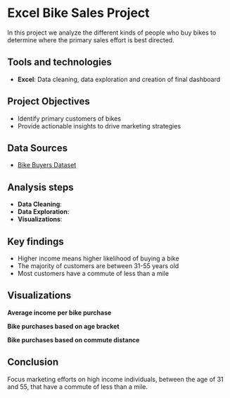 # Excel Bike Sales Project
In this project we analyze the different kinds of people who buy bikes to determine where the primary sales effort is best directed. 

## Tools and technologies
- **Excel**: Data cleaning, data exploration and creation of final dashboard

## Project Objectives
- Identify primary customers of bikes
- Provide actionable insights to drive marketing strategies

## Data Sources
- [Bike Buyers Dataset]()

## Analysis steps
- **Data Cleaning**:
- **Data Exploration**:
- **Visualizations**: 

## Key findings
- Higher income means higher likelihood of buying a bike
- The majority of customers are between 31-55 years old
- Most customers have a commute of less than a mile 

## Visualizations
**Average income per bike purchase**

**Bike purchases based on age bracket**

**Bike purchases based on commute distance**


## Conclusion
Focus marketing efforts on high income individuals, between the age of 31 and 55, that have a commute of less than a mile.
